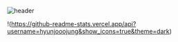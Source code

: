 ![header](https://capsule-render.vercel.app/api?type=waving&color=A3DCBE&text=hyunjoojung&fontColor=343a40&textBg=f7f5f5&height=200&animation=fadeIn)




!(https://github-readme-stats.vercel.app/api?username=hyunjooojung&show_icons=true&theme=dark)

